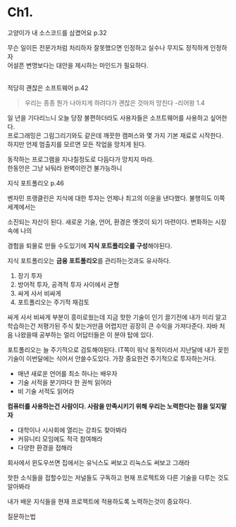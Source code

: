 
# Ch1.

고양이가 내 소스코드를 삼켰어요 p.32

무슨 일이든 전문가처럼 처리하자 잘못했으면 인정하고 실수나 무지도 정직하게 인정하자  
어설픈 변명보다는 대안을 제시하는 마인드가 필요하다.   
<br>

적당히 괜찮은 소프트웨어 p.42

> 우리는 종종 뭔가 나아지게 하려다가 괜찮은 것마저 망친다 -리어왕 1.4
> 

일 년을 기다리느니 오늘 당장 불편하더라도 사용자들은 소프트웨어를 사용하고 싶어한다.  
프로그래밍은 그림그리기와도 같은데 깨끗한 캠퍼스와 몇 가지 기본 재료로 시작한다.  
하지만 언제 멈출지를 모르면 모든 작업을 망치게 된다.  

동작하는 프로그램을 지나칠정도로 다듬다가 망치지 마라.   
한동안은 그냥 놔둬라 완벽이란건 불가능하니  

지식 포트폴리오 p.46

벤자민 프랭클린은 지식에 대한 투자는 언제나 최고의 이윤을 낸다했다. 불행히도 이쪽 세계에서는

소진되는 자산이 된다. 새로운 기술, 언어, 환경은 옛것이 되기 마련이다. 변화하는 시장 속에 나의 

경험을 퇴물로 만들 수도있기에 **지식 포트폴리오를 구성**해야된다.

지식 포트폴리오는 **금융 포트폴리오**를 관리하는것과도 유사하다.

1. 장기 투자
2. 방어적 투자, 공격적 투자 사이에서 균형
3. 싸게 사서 비싸게 
4. 포트폴리오는 주기적 재검토

싸게 사서 비싸게 부분이 흥미로웠는데 지금 핫한 기술이 인기 끌기전에 내가 미리 알고 학습하는건 저평가된 주식 찾는거만큼 어렵지만 굉장히 큰 수익을 가져다준다. 자바 처음 나왔을때 공부하는 얼리 어답터들은 이 분야 탑에 있다.

포트폴리오는 늘 주기적으로 검토해야된다. IT쪽이 워낙 동적이라서 지난달에 내가 꽂힌 기술이 이번달에는 식어서 안쓸수도있다. 가장 중요한건 주기적으로 투자하는거다. 

- 매년 새로운 언어를 최소 하나는 배우자
- 기술 서적을 분기마다 한 권씩 읽어라
- 비 기술 서적도 읽어라

**컴퓨터를 사용하는건 사람이다. 사람을 만족시키기 위해 우리는 노력한다는 점을 잊지말자**

- 대학이나 시사회에 열리는 강좌도 찾아봐라
- 커뮤니티 모임에도 적극 참여해라
- 다양한 환경을 접해라

회사에서 윈도우쓰면 집에서는 유닉스도 써보고 리눅스도 써보고 그래라

핫한 소식들을 접할수있는 저널들도 구독하고 현재 프로젝트와 다른 기술을 다루는 것도 알아봐라

내가 배운 지식들을 현재 프로젝트에 적용하도록 노력하는것이 중요하다. 

질문하는법
